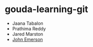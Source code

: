# gouda-learning-git


- Jaana Tabalon
- Prathima Reddy
- Jared Marston
- [John Emerson](john-emerson.md)